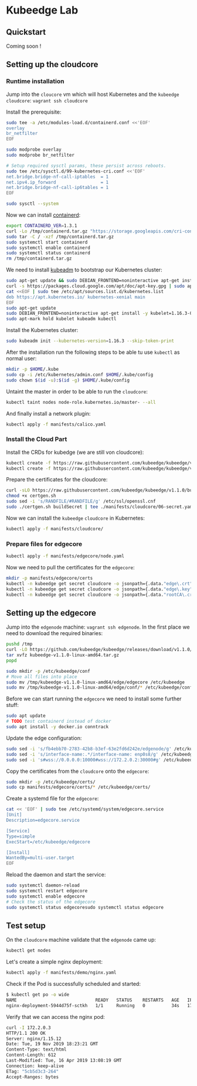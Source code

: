 # Kubeedge Lab

## Quickstart

Coming soon !

## Setting up the cloudcore

### Runtime installation

Jump into the `cloucore` vm which will host Kubernetes and the `kubeedge` `cloudcore`: `vagrant ssh cloudcore`

Install the prerequisite:

```bash
sudo tee -a /etc/modules-load.d/containerd.conf <<'EOF'
overlay
br_netfilter
EOF

sudo modprobe overlay
sudo modprobe br_netfilter

# Setup required sysctl params, these persist across reboots.
sudo tee /etc/sysctl.d/99-kubernetes-cri.conf <<'EOF'
net.bridge.bridge-nf-call-iptables  = 1
net.ipv4.ip_forward                 = 1
net.bridge.bridge-nf-call-ip6tables = 1
EOF

sudo sysctl --system
```

Now we can install [containerd](https://containerd.io):

```bash
export CONTAINERD_VER=1.3.1
curl -Lo /tmp/containerd.tar.gz "https://storage.googleapis.com/cri-containerd-release/cri-containerd-${CONTAINERD_VER}.linux-amd64.tar.gz"
sudo tar -C / -xzf /tmp/containerd.tar.gz
sudo systemctl start containerd
sudo systemctl enable containerd
sudo systemctl status containerd
rm /tmp/containerd.tar.gz
```

We need to install [kubeadm](https://kubernetes.io/docs/setup/production-environment/tools/kubeadm/install-kubeadm/) to bootstrap our Kubernetes cluster:

```bash
sudo apt-get update && sudo DEBIAN_FRONTEND=noninteractive apt-get install -y apt-transport-https curl
curl -s https://packages.cloud.google.com/apt/doc/apt-key.gpg | sudo apt-key add -
cat <<EOF | sudo tee /etc/apt/sources.list.d/kubernetes.list
deb https://apt.kubernetes.io/ kubernetes-xenial main
EOF
sudo apt-get update
sudo DEBIAN_FRONTEND=noninteractive apt-get install -y kubelet=1.16.3-00 kubeadm=1.16.3-00 kubectl=1.16.3-00
sudo apt-mark hold kubelet kubeadm kubectl
```

Install the Kubernetes cluster:

```bash
sudo kubeadm init --kubernetes-version=1.16.3 --skip-token-print
```

After the installation run the following steps to be able tu use `kubectl` as normal user:

```bash
mkdir -p $HOME/.kube
sudo cp -i /etc/kubernetes/admin.conf $HOME/.kube/config
sudo chown $(id -u):$(id -g) $HOME/.kube/config
```

Untaint the master in order to be able to run the `cloudcore`:

```bash
kubectl taint nodes node-role.kubernetes.io/master- --all
```

And finally install a network plugin:

```bash
kubectl apply -f manifests/calico.yaml
```

### Install the Cloud Part

Install the CRDs for kubedge (we are still von cloudcore):

```bash
kubectl create -f https://raw.githubusercontent.com/kubeedge/kubeedge/v1.1.0/build/crds/devices/devices_v1alpha1_device.yaml
kubectl create -f https://raw.githubusercontent.com/kubeedge/kubeedge/v1.1.0/build/crds/devices/devices_v1alpha1_devicemodel.yaml
```

Prepare the certificates for the cloudcore:

```bash
curl -sLO https://raw.githubusercontent.com/kubeedge/kubeedge/v1.1.0/build/tools/certgen.sh
chmod +x certgen.sh
sudo sed -i 's/RANDFILE/#RANDFILE/g' /etc/ssl/openssl.cnf
sudo ./certgen.sh buildSecret | tee ./manifests/cloudcore/06-secret.yaml
```

Now we can install the `kubeedge` `cloudcore` in Kubernetes:

```bash
kubectl apply -f manifests/cloudcore/
```

### Prepare files for edgecore

```bash
kubectl apply -f manifests/edgecore/node.yaml
```

Now we need to pull the certificates for the `edgecore`:

```bash
mkdir -p manifests/edgecore/certs
kubectl -n kubeedge get secret cloudcore -o jsonpath={.data."edge\.crt"} | base64 -d > manifests/edgecore/certs/edge.crt
kubectl -n kubeedge get secret cloudcore -o jsonpath={.data."edge\.key"} | base64 -d > manifests/edgecore/certs/edge.key
kubectl -n kubeedge get secret cloudcore -o jsonpath={.data."rootCA\.crt"} | base64 -d > manifests/edgecore/certs/rootCA.crt
```

## Setting up the edgecore

Jump into the `edgenode` machine: `vagrant ssh edgenode`.
In the first place we need to download the required binaries:

```bash
pushd /tmp
curl -LO https://github.com/kubeedge/kubeedge/releases/download/v1.1.0/kubeedge-v1.1.0-linux-amd64.tar.gz
tar xvfz kubeedge-v1.1.0-linux-amd64.tar.gz
popd
```

```bash
sudo mkdir -p /etc/kubeedge/conf
# Move all files into place
sudo mv /tmp/kubeedge-v1.1.0-linux-amd64/edge/edgecore /etc/kubeedge
sudo mv /tmp/kubeedge-v1.1.0-linux-amd64/edge/conf/* /etc/kubeedge/conf
```

Before we can start running the `edgecore` we need to install some further stuff:

```bash
sudo apt update
# TODO test containerd instead of docker
sudo apt install -y docker.io conntrack
```

Update the edge configuration:

```bash
sudo sed -i 's/fb4ebb70-2783-42b8-b3ef-63e2fd6d242e/edgenode/g' /etc/kubeedge/conf/edge.yaml
sudo sed -i 's/interface-name:.*/interface-name: enp0s8/g' /etc/kubeedge/conf/edge.yaml
sudo sed -i 's#wss://0.0.0.0:10000#wss://172.2.0.2:30000#g' /etc/kubeedge/conf/edge.yaml
```

Copy the certificates from the `cloudcore` onto the `edgecore`:

```bash
sudo mkdir -p /etc/kubeedge/certs/
sudo cp manifests/edgecore/certs/* /etc/kubeedge/certs/
```

Create a systemd file for the `edgecore`:

```bash
cat << 'EOF' | sudo tee /etc/systemd/system/edgecore.service
[Unit]
Description=edgecore.service

[Service]
Type=simple
ExecStart=/etc/kubeedge/edgecore

[Install]
WantedBy=multi-user.target
EOF
```

Reload the daemon and start the service:

```bash
sudo systemctl daemon-reload
sudo systemctl restart edgecore
sudo systemctl enable edgecore
# Check the status of the edgecore
sudo systemctl status edgecoresudo systemctl status edgecore
```

## Test setup

On the `cloudcore` machine validate that the `edgenode` came up:

```bash
kubectl get nodes
```

Let's create a simple nginx deployment:

```bash
kubectl apply -f manifests/demo/nginx.yaml
```

Check if the Pod is successfully scheduled and started:

```bash
$ kubectl get po -o wide
NAME                              READY   STATUS    RESTARTS   AGE   IP           NODE       NOMINATED NODE   READINESS GATES
nginx-deployment-5944d75f-sctkh   1/1     Running   0          34s   172.17.0.2   edgenode   <none>           <none>
```

Verify that we can access the nginx pod:

```bash
curl -I 172.2.0.3
HTTP/1.1 200 OK
Server: nginx/1.15.12
Date: Tue, 19 Nov 2019 18:23:21 GMT
Content-Type: text/html
Content-Length: 612
Last-Modified: Tue, 16 Apr 2019 13:08:19 GMT
Connection: keep-alive
ETag: "5cb5d3c3-264"
Accept-Ranges: bytes
```
